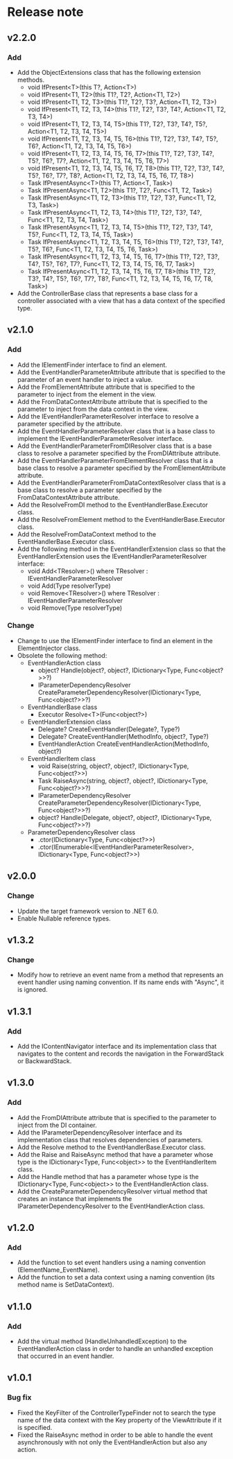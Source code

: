 # Release note

## v2.2.0

### Add

- Add the ObjectExtensions class that has the following extension methods.
  - void IfPresent&lt;T&gt;(this T?, Action&lt;T&gt;)
  - void IfPresent&lt;T1, T2&gt;(this T1?, T2?, Action&lt;T1, T2&gt;)
  - void IfPresent&lt;T1, T2, T3&gt;(this T1?, T2?, T3?, Action&lt;T1, T2, T3&gt;)
  - void IfPresent&lt;T1, T2, T3, T4&gt;(this T1?, T2?, T3?, T4?, Action&lt;T1, T2, T3, T4&gt;)
  - void IfPresent&lt;T1, T2, T3, T4, T5&gt;(this T1?, T2?, T3?, T4?, T5?, Action&lt;T1, T2, T3, T4, T5&gt;)
  - void IfPresent&lt;T1, T2, T3, T4, T5, T6&gt;(this T1?, T2?, T3?, T4?, T5?, T6?, Action&lt;T1, T2, T3, T4, T5, T6&gt;)
  - void IfPresent&lt;T1, T2, T3, T4, T5, T6, T7&gt;(this T1?, T2?, T3?, T4?, T5?, T6?, T7?, Action&lt;T1, T2, T3, T4, T5, T6, T7&gt;)
  - void IfPresent&lt;T1, T2, T3, T4, T5, T6, T7, T8&gt;(this T1?, T2?, T3?, T4?, T5?, T6?, T7?, T8?, Action&lt;T1, T2, T3, T4, T5, T6, T7, T8&gt;)
  - Task IfPresentAsync&lt;T&gt;(this T?, Action&lt;T, Task&gt;)
  - Task IfPresentAsync&lt;T1, T2&gt;(this T1?, T2?, Func&lt;T1, T2, Task&gt;)
  - Task IfPresentAsync&lt;T1, T2, T3&gt;(this T1?, T2?, T3?, Func&lt;T1, T2, T3, Task&gt;)
  - Task IfPresentAsync&lt;T1, T2, T3, T4&gt;(this T1?, T2?, T3?, T4?, Func&lt;T1, T2, T3, T4, Task&gt;)
  - Task IfPresentAsync&lt;T1, T2, T3, T4, T5&gt;(this T1?, T2?, T3?, T4?, T5?, Func&lt;T1, T2, T3, T4, T5, Task&gt;)
  - Task IfPresentAsync&lt;T1, T2, T3, T4, T5, T6&gt;(this T1?, T2?, T3?, T4?, T5?, T6?, Func&lt;T1, T2, T3, T4, T5, T6, Task&gt;)
  - Task IfPresentAsync&lt;T1, T2, T3, T4, T5, T6, T7&gt;(this T1?, T2?, T3?, T4?, T5?, T6?, T7?, Func&lt;T1, T2, T3, T4, T5, T6, T7, Task&gt;)
  - Task IfPresentAsync&lt;T1, T2, T3, T4, T5, T6, T7, T8&gt;(this T1?, T2?, T3?, T4?, T5?, T6?, T7?, T8?, Func&lt;T1, T2, T3, T4, T5, T6, T7, T8, Task&gt;)
- Add the ControllerBase class that represents a base class for a controller associated with a view that has a data context of the specified type.

## v2.1.0

### Add

- Add the IElementFinder interface to find an element.
- Add the EventHandlerParameterAttribute attribute that is specified to the parameter of an event handler to inject a value.
- Add the FromElementAttribute attribute that is specified to the parameter to inject from the element in the view.
- Add the FromDataContextAttribute attribute that is specified to the parameter to inject from the data context in the view.
- Add the IEventHandlerParameterResolver interface to resolve a parameter specified by the attribute.
- Add the EventHandlerParameterResolver class that is a base class to implement the IEventHandlerParameterResolver interface.
- Add the EventHandlerParameterFromDIResolver class that is a base class to resolve a parameter specified by the FromDIAttribute attribute.
- Add the EventHandlerParameterFromElementResolver class that is a base class to resolve a parameter specified by the FromElementAttribute attribute.
- Add the EventHandlerParameterFromDataContextResolver class that is a base class to resolve a parameter specified by the FromDataContextAttribute attribute.
- Add the ResolveFromDI method to the EventHandlerBase.Executor class.
- Add the ResolveFromElement method to the EventHandlerBase.Executor class.
- Add the ResolveFromDataContext method to the EventHandlerBase.Executor class.
- Add the following method in the EventHandlerExtension class so that the EventHandlerExtension uses the IEventHandlerParameterResolver interface:
  - void Add&lt;TResolver&gt;() where TResolver : IEventHandlerParameterResolver
  - void Add(Type resolverType)
  - void Remove&lt;TResolver&gt;() where TResolver : IEventHandlerParameterResolver
  - void Remove(Type resolverType)

### Change

- Change to use the IElementFinder interface to find an element in the ElementInjector class.
- Obsolete the following method:
  - EventHandlerAction class
    - object? Handle(object?, object?, IDictionary&lt;Type, Func&lt;object?&gt;&gt;?)
    - IParameterDependencyResolver CreateParameterDependencyResolver(IDictionary&lt;Type, Func&lt;object?&gt;&gt;?)
  - EventHandlerBase class
    - Executor Resolve&lt;T&gt;(Func&lt;object?&gt;)
  - EventHandlerExtension class
    - Delegate? CreateEventHandler(Delegate?, Type?)
    - Delegate? CreateEventHandler(MethodInfo, object?, Type?)
    - EventHandlerAction CreateEventHandlerAction(MethodInfo, object?)
  - EventHandlerItem class
    - void Raise(string, object?, object?, IDictionary&lt;Type, Func&lt;object?&gt;&gt;)
    - Task RaiseAsync(string, object?, object?, IDictionary&lt;Type, Func&lt;object?&gt;&gt;?)
    - IParameterDependencyResolver CreateParameterDependencyResolver(IDictionary&lt;Type, Func&lt;object?&gt;&gt;?)
    - object? Handle(Delegate, object?, object?, IDictionary&lt;Type, Func&lt;object?&gt;&gt;?)
  - ParameterDependencyResolver class
    - .ctor(IDictionary&lt;Type, Func&lt;object?&gt;&gt;)
    - .ctor(IEnumerable&lt;IEventHandlerParameterResolver&gt;, IDictionary&lt;Type, Func&lt;object?&gt;&gt;)

## v2.0.0

### Change

- Update the target framework version to .NET 6.0.
- Enable Nullable reference types.

## v1.3.2

### Change

- Modify how to retrieve an event name from a method that represents an event handler using naming convention. If its name ends with "Async", it is ignored.

## v1.3.1

### Add

- Add the IContentNavigator interface and its implementation class that navigates to the content and records the navigation in the ForwardStack or BackwardStack.

## v1.3.0

### Add

- Add the FromDIAttribute attribute that is specified to the parameter to inject from the DI container.
- Add the IParameterDependencyResolver interface and its implementation class that resolves dependencies of parameters.
- Add the Resolve method to the EventHandlerBase.Executor class.
- Add the Raise and RaiseAsync method that have a parameter whose type is the IDictionary<Type, Func&lt;object&gt;> to the EventHandlerItem class.
- Add the Handle method that has a parameter whose type is the IDictionary<Type, Func&lt;object&gt;> to the EventHandlerAction class.
- Add the CreateParameterDependencyResolver virtual method that creates an instance that implements the IParameterDependencyResolver to the EventHandlerAction class.

## v1.2.0

### Add

- Add the function to set event handlers using a naming convention (ElementName_EventName).
- Add the function to set a data context using a naming convention (its method name is SetDataContext).

## v1.1.0

### Add

- Add the virtual method (HandleUnhandledException) to the EventHandlerAction class in order to handle an unhandled exception that occurred in an event handler.

## v1.0.1

### Bug fix

- Fixed the KeyFilter of the ControllerTypeFinder not to search the type name of the data context with the Key property of the ViewAttribute if it is specified.
- Fixed the RaiseAsync method in order to be able to handle the event asynchronously with not only the EventHandlerAction but also any action.